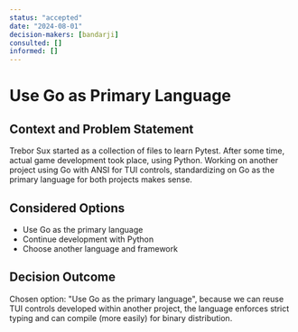 ```yaml
---
status: "accepted"
date: "2024-08-01"
decision-makers: [bandarji]
consulted: []
informed: []
---
```


# Use Go as Primary Language

## Context and Problem Statement

Trebor Sux started as a collection of files to learn Pytest. After some time,
actual game development took place, using Python. Working on another project
using Go with ANSI for TUI controls, standardizing on Go as the primary
language for both projects makes sense.

## Considered Options

* Use Go as the primary language
* Continue development with Python
* Choose another language and framework

## Decision Outcome

Chosen option: "Use Go as the primary language", because we can reuse TUI
controls developed within another project, the language enforces strict
typing and can compile (more easily) for binary distribution.
